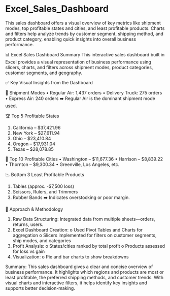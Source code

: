 # Excel_Sales_Dashboard
This sales dashboard offers a visual overview of key metrics like shipment modes, top profitable states and cities, and least profitable products. Charts and filters help analyze trends by customer segment, shipping method, and product category, enabling quick insights into overall business performance.

📊 Excel Sales Dashboard Summary
This interactive sales dashboard built in Excel provides a visual representation of business performance using slicers, charts, and filters across shipment modes, product categories, customer segments, and geography.

✅ Key Visual Insights from the Dashboard

🚚 Shipment Modes
  •	Regular Air: 1,437 orders
  •	Delivery Truck: 275 orders
  •	Express Air: 240 orders
 ➡️ Regular Air is the dominant shipment mode used.
 
🏆 Top 5 Profitable States
 1.	California – $37,421.96
 2.	New York – $27,611.94
 3.	Ohio – $23,410.84
 4.	Oregon – $17,931.04
 5.	Texas – $28,078.85

💸 Top 10 Profitable Cities
 •	Washington – $11,677.36
 •	Harrison – $8,839.22
 •	Thornton – $9,300.34
 •	Greenville, Los Angeles, etc.
 
📉 Bottom 3 Least Profitable Products
 1.	Tables (approx. -$7,500 loss)
 2.	Scissors, Rulers, and Trimmers
 3.	Rubber Bands
➡️ Indicates overstocking or poor margin.

🧠 Approach & Methodology
1.	Raw Data Structuring: Integrated data from multiple sheets—orders, returns, users.
2.	Excel Dashboard Creation:
    o	Used Pivot Tables and Charts for aggregation
    o	Slicers implemented for filters on customer segments, ship modes, and categories
3.	Profit Analysis:
    o	States/cities ranked by total profit
    o	Products assessed for loss vs gain
4.	Visualization:
    o	Pie and bar charts to show breakdowns

Summary:
This sales dashboard gives a clear and concise overview of business performance. It highlights which regions and products are most or least profitable, the preferred shipping methods, and customer trends. With visual charts and interactive filters, it helps identify key insights and supports better decision-making.


